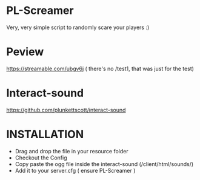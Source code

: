 # PL-Screamer
Very, very simple script to randomly scare your players :)



# Peview 
https://streamable.com/ubgv6j ( there's no /test1, that was just for the test)


# Interact-sound
https://github.com/plunkettscott/interact-sound

# INSTALLATION
- Drag and drop the file in your resource folder
- Checkout the Config
- Copy paste the ogg file inside the interact-sound (/client/html/sounds/)
- Add it to your server.cfg ( ensure PL-Screamer )
